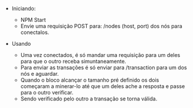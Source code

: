 - Iniciando:
  - NPM Start
  - Envie uma requisição POST para: /nodes (host, port) dos nós para conectalos.

- Usando
  - Uma vez conectados, é só mandar uma requisição para um deles para que o outro receba simuntaneamente.
  - Para enviar as transações é só enviar para /transaction para um dos nós e aguardar.
  - Quando o bloco alcançar o tamanho pré definido os dois começaram a minerar-lo até que um deles ache a resposta e passe para o outro verificar.
  - Sendo verificado pelo outro a transação se torna válida.
  